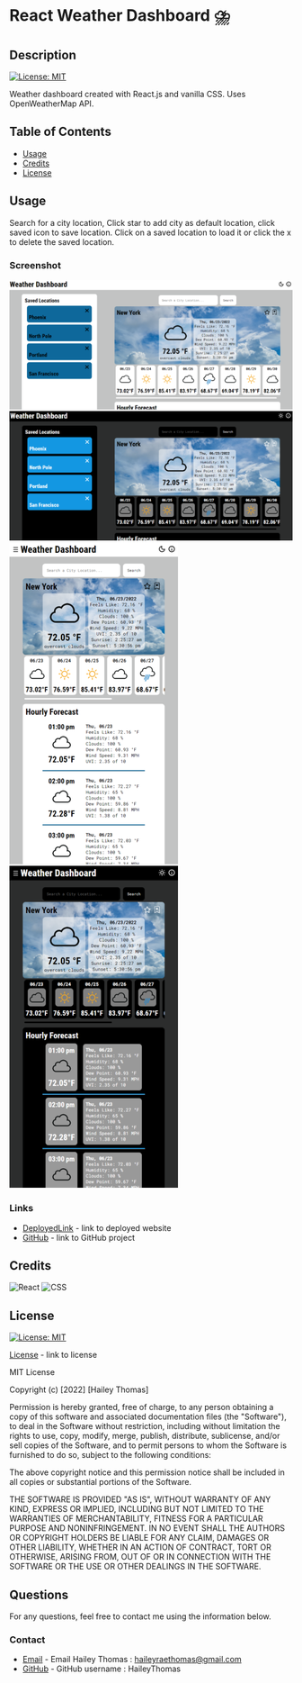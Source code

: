 # React Weather Dashboard ⛈️

## Description

[![License: MIT](https://img.shields.io/badge/License-MIT-yellow.svg)](https://opensource.org/licenses/MIT)

Weather dashboard created with React.js and vanilla CSS. Uses OpenWeatherMap API.

## Table of Contents

- [Usage](#usage)
- [Credits](#credits)
- [License](#license)

## Usage

Search for a city location, Click star to add city as default location, click saved icon to save location. Click on a saved location to load it or click the x to delete the saved location.

### Screenshot

![ScreenshotLight](./src/assets/ssfulllight.png)
![ScreenshotDark](./src/assets/ssfulldark.png)
![MobileLight](./src/assets/ssmobilelight.png) ![MobileDark](./src/assets/ssmobiledark.png)

### Links

- [DeployedLink](https://haileythomas.github.io/react-weather/) - link to deployed website
- [GitHub](https://github.com/HaileyThomas/react-weather) - link to GitHub project

## Credits

![React](https://img.shields.io/badge/React-20232A?style=for-the-badge&logo=react&logoColor=61DAFB) ![CSS](https://img.shields.io/badge/CSS3-1572B6?style=for-the-badge&logo=css3&logoColor=white)

## License

[![License: MIT](https://img.shields.io/badge/License-MIT-yellow.svg)](https://opensource.org/licenses/MIT)

[License](https://opensource.org/licenses/MIT) - link to license

MIT License

Copyright (c) [2022] [Hailey Thomas]

Permission is hereby granted, free of charge, to any person obtaining a copy
of this software and associated documentation files (the "Software"), to deal
in the Software without restriction, including without limitation the rights
to use, copy, modify, merge, publish, distribute, sublicense, and/or sell
copies of the Software, and to permit persons to whom the Software is
furnished to do so, subject to the following conditions:

The above copyright notice and this permission notice shall be included in all
copies or substantial portions of the Software.

THE SOFTWARE IS PROVIDED "AS IS", WITHOUT WARRANTY OF ANY KIND, EXPRESS OR
IMPLIED, INCLUDING BUT NOT LIMITED TO THE WARRANTIES OF MERCHANTABILITY,
FITNESS FOR A PARTICULAR PURPOSE AND NONINFRINGEMENT. IN NO EVENT SHALL THE
AUTHORS OR COPYRIGHT HOLDERS BE LIABLE FOR ANY CLAIM, DAMAGES OR OTHER
LIABILITY, WHETHER IN AN ACTION OF CONTRACT, TORT OR OTHERWISE, ARISING FROM,
OUT OF OR IN CONNECTION WITH THE SOFTWARE OR THE USE OR OTHER DEALINGS IN THE
SOFTWARE.

## Questions

For any questions, feel free to contact me using the information below.

### Contact

- [Email](mailto:haileyraethomas@gmail.com) - Email Hailey Thomas : haileyraethomas@gmail.com
- [GitHub](https://github.com/HaileyThomas) - GitHub username : HaileyThomas
